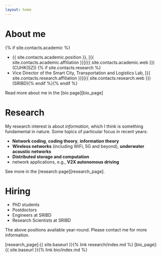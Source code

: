 ```yaml
---
layout: home
---
```

# About me

{% if site.contacts.academic %}
- {{ site.contacts.academic.position }}, [{{ site.contacts.academic.affiliation }}]({{ site.contacts.academic.web }}) (CUHK(SZ))
{% if site.contacts.research %}
- Vice Director of the Smart City, Transportation and Logistics Lab,   [{{ site.contacts.research.affiliation }}]({{ site.contacts.research.web }}) (SRIBD){% endif %}{% endif %}

Read more about me in the [bio page][bio_page]

# Research

My research interest is about *information*, which I think is something fundamental in nature. Some topics of particular focus in recent years: 
* **Network coding**, **coding theory**, **information theory**
* **Wireless networks** (including WiFi, 5G and beyond), **underwater acoustic networks**
* **Distributed storage and computation** 
* network applications, e.g., **V2X autonomous driving**

See more in the [research page][research_page].


# Hiring
- PhD students
- Postdoctors
- Engineers at SRIBD
- Research Scientists at SRIBD

The above positions available year-round. Please contact me for more information.



[research_page]:{{ site.baseurl }}{% link research/index.md %}
[bio_page]:{{ site.baseurl }}{% link bio/index.md %}